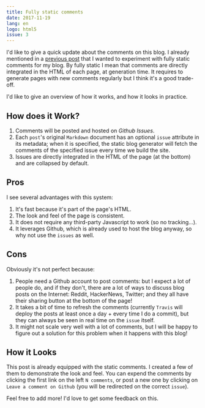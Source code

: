 ```yaml
---
title: Fully static comments
date: 2017-11-19
lang: en
logo: html5
issue: 3
---
```


I'd like to give a quick update about the comments
on this blog. I already mentioned in a [previous post](/posts/state-of-static-blogs.html)
that I wanted to experiment with fully static comments for my blog. By
fully static I mean that comments are directly integrated in the HTML of
each page, at generation time. It requires to generate pages with new
comments regularly but I think it's a good trade-off.

I'd like to give an overview of how it works, and how it looks in practice.

## How does it Work?

1. Comments will be posted and hosted on *Github Issues*.
2. Each `post`'s original `Markdown` document has an optional `issue`
   attribute in its metadata; when it is specified, the static blog
   generator will fetch the comments of the specified issue every time we
   build the site.
3. Issues are directly integrated in the HTML of the page (at the bottom) and
   are collapsed by default.

## Pros

I see several advantages with this system:

1. It's fast because it's part of the page's HTML.
2. The look and feel of the page is consistent.
3. It does not require any third-party Javascript to work (so no tracking...).
4. It leverages Github, which is already used to host the blog anyway, so why
   not use the `issues` as well.

## Cons

Obviously it's not perfect because:

1. People need a Github account to post comments: but I expect a lot of people
   do, and if they don't, there are a lot of ways to discuss blog posts on the
   Internet: Reddit, HackerNews, Twitter; and they all have their sharing button
   at the bottom of the page!
2. It takes a bit of time to refresh the comments (currently `Travis` will
   deploy the posts at least once a day + every time I do a commit), but they
   can always be seen in real time on the `issue` itself.
3. It might not scale very well with a lot of comments, but I will be happy to
   figure out a solution for this problem when it happens with this blog!

## How it Looks

This post is already equipped with the static comments. I created a few of them
to demonstrate the look and feel. You can expend the comments by
clicking the first link on the left `N comments`, or post a new one by clicking
on `Leave a comment on Github` (you will be redirected on the correct `issue`).

Feel free to add more! I'd love to get some feedback on this.
